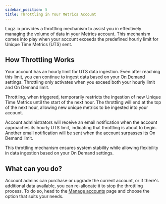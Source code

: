 ```yaml
---
sidebar_position: 5
title: Throttling in Your Metrics Account
---
```


Logz.io provides a throttling mechanism to assist you in effectively managing the volume of data in your Metrics account. This mechanism comes into play when your account exceeds the predefined hourly limit for Unique Time Metrics (UTS) sent.

## How Throttling Works

Your account has an hourly limit for UTS data ingestion. Even after reaching this limit, you can continue to ingest data based on your [On Demand](/docs/user-guide/admin/logzio-accounts/on-demand/) settings. Throttling only activates when you exceed both your hourly limit and On Demand limit.


Throttling, when triggered, temporarily restricts the ingestion of new Unique Time Metrics until the start of the next hour. The throttling will end at the top of the next hour, allowing new unique metrics to be ingested into your account.

Account administrators will receive an email notification when the account approaches its hourly UTS limit, indicating that throttling is about to begin. Another email notification will be sent when the account surpasses its On Demand limit.

This throttling mechanism ensures system stability while allowing flexibility in data ingestion based on your On Demand settings.

## What can you do?

Account admins can purchase or upgrade the current account, or if there's additional data available, you can re-allocate it to stop the throttling process. To do so, head to the [Manage accounts](https://app.logz.io/#/dashboard/settings/manage-accounts?product=Logs) page and choose the option that suits your needs.



<!-- ![Edit a panel](https://dytvr9ot2sszz.cloudfront.net/logz-docs/grafana/metric-alert-edit.png)-->


